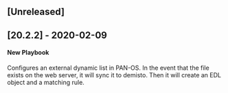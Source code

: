 ## [Unreleased]


## [20.2.2] - 2020-02-09
#### New Playbook
Configures an external dynamic list in PAN-OS.
In the event that the file exists on the web server, it will sync it to demisto. Then it will create an EDL object and a matching rule.